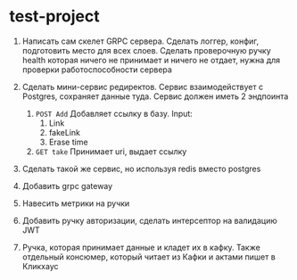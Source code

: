 # test-project

1. Написать сам скелет GRPC сервера. Сделать логгер, конфиг, подготовить место для всех слоев. Сделать проверочную ручку health которая ничего не принимает и ничего не отдает, нужна для проверки работоспособности сервера

2. Сделать мини-сервис редиректов. Сервис взаимодействует с Postgres, сохраняет данные туда. Сервис должен иметь 2 эндпоинта
    1. `POST Add` Добавляет ссылку в базу. Input:
        1. Link
        2. fakeLink
        3. Erase time
    2. `GET take` Принимает uri, выдает ссылку
3. Сделать такой же сервис, но используя redis вместо postgres
4. Добавить grpc  gateway
5. Навесить метрики на ручки
6. Добавить ручку авторизации, сделать интерсептор на валидацию JWT
7. Ручка, которая принимает данные и кладет их в кафку. Также отдельный консюмер, который читает из Кафки и актами пишет в Кликхаус